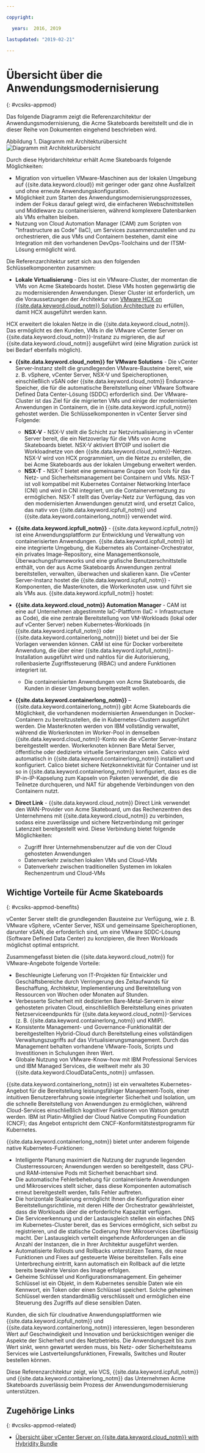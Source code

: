 ```yaml
---

copyright:

  years:  2016, 2019

lastupdated: "2019-02-21"

---
```


# Übersicht über die Anwendungsmodernisierung
{: #vcsiks-appmod}

Das folgende Diagramm zeigt die Referenzarchitektur der Anwendungsmodernisierung, die Acme Skateboards bereitstellt und die in dieser Reihe von Dokumenten eingehend beschrieben wird.

Abbildung 1. Diagramm mit Architekturübersicht
![Diagramm mit Architekturübersicht](vcsiks-aod.svg)

Durch diese Hybridarchitektur erhält Acme Skateboards folgende Möglichkeiten:
- Migration von virtuellen VMware-Maschinen aus der lokalen Umgebung auf {{site.data.keyword.cloud}} mit geringer oder ganz ohne Ausfallzeit und ohne erneute Anwendungskonfiguration.
- Möglichkeit zum Starten des Anwendungsmodernisierungsprozesses, indem der Fokus darauf gelegt wird, die einfacheren Webschnittstellen und Middleware zu containerisieren, während komplexere Datenbanken als VMs erhalten bleiben.
- Nutzung von Cloud Automation Manager (CAM) zum Scripten von "Infrastructure as Code" (IaC), um Services zusammenzustellen und zu orchestrieren, die aus VMs und Containern bestehen, damit eine Integration mit den vorhandenen DevOps-Toolchains und der ITSM-Lösung ermöglicht wird.

Die Referenzarchitektur setzt sich aus den folgenden Schlüsselkomponenten zusammen:
- **Lokale Virtualisierung** - Dies ist ein VMware-Cluster, der momentan die VMs von Acme Skateboards hostet. Diese VMs hosten gegenwärtig die zu modernisierenden Anwendungen. Dieser Cluster ist erforderlich, um die Voraussetzungen der Architektur von [VMware HCX on {{site.data.keyword.cloud_notm}} Solution Architecture](https://www.ibm.com/cloud/garage/files/HCX_Architecture_Design.pdf) zu erfüllen, damit HCX ausgeführt werden kann.

HCX erweitert die lokalen Netze in die {{site.data.keyword.cloud_notm}}. Das ermöglicht es den Kunden, VMs in die VMware vCenter Server on {{site.data.keyword.cloud_notm}}-Instanz zu migrieren, die auf {{site.data.keyword.cloud_notm}} ausgeführt wird (eine Migration zurück ist bei Bedarf ebenfalls möglich).
- **{{site.data.keyword.cloud_notm}} for VMware Solutions** - Die vCenter Server-Instanz stellt die grundlegenden VMware-Bausteine bereit, wie z. B. vSphere, vCenter Server, NSX-V und Speicheroptionen, einschließlich vSAN oder {{site.data.keyword.cloud_notm}} Endurance-Speicher, die für die automatische Bereitstellung einer VMware Software Defined Data Center-Lösung (SDDC) erforderlich sind. Der VMware-Cluster ist das Ziel für die migrierten VMs und einige der modernisierten Anwendungen in Containern, die in {{site.data.keyword.icpfull_notm}} gehostet werden. Die Schlüsselkomponenten in vCenter Server sind Folgende:
  - **NSX-V** - NSX-V stellt die Schicht zur Netzvirtualisierung in vCenter Server bereit, die ein Netzoverlay für die VMs von Acme Skateboards bietet. NSX-V aktiviert BYOIP und isoliert die Workloadnetze von den {{site.data.keyword.cloud_notm}}-Netzen. NSX-V wird von HCX programmiert, um die Netze zu erstellen, die bei Acme Skateboards aus der lokalen Umgebung erweitert werden.
  - **NSX-T** - NSX-T bietet eine gemeinsame Gruppe von Tools für das Netz- und Sicherheitsmanagement bei Containern und VMs. NSX-T ist voll kompatibel mit Kubernetes Container Networking Interface (CNI) und wird in CNI integriert, um die Containervernetzung zu ermöglichen. NSX-T stellt das Overlay-Netz zur Verfügung, das von den modernisierten Anwendungen genutzt wird, und ersetzt Calico, das nativ von {{site.data.keyword.icpfull_notm}} und {{site.data.keyword.containerlong_notm}} verwendet wird.

- **{{site.data.keyword.icpfull_notm}}** - {{site.data.keyword.icpfull_notm}} ist eine Anwendungsplattform zur Entwicklung und Verwaltung von containerisierten Anwendungen. {{site.data.keyword.icpfull_notm}} ist eine integrierte Umgebung, die Kubernetes als Container-Orchestrator, ein privates Image-Repository, eine Managementkonsole, Überwachungsframeworks und eine grafische Benutzerschnittstelle enthält, von der aus Acme Skateboards Anwendungen zentral bereitstellen, verwalten, überwachen und skalieren kann. Die vCenter Server-Instanz hostet die {{site.data.keyword.icpfull_notm}} -Komponenten, die Masterknoten, die Workerknoten usw. und führt sie als VMs aus. {{site.data.keyword.icpfull_notm}} hostet:
- **{{site.data.keyword.cloud_notm}} Automation Manager** - CAM ist eine auf Unternehmen abgestimmte IaC-Plattform (IaC = Infrastructure as Code), die eine zentrale Bereitstellung von VM-Workloads (lokal oder auf vCenter Server) neben Kubernetes-Workloads (in {{site.data.keyword.icpfull_notm}} oder {{site.data.keyword.containerlong_notm}}) bietet und bei der Sie Vorlagen verwenden können. CAM ist eine für Docker vorbereitete Anwendung, die über einer {{site.data.keyword.icpfull_notm}}-Installation ausgeführt wird und nahtlos für die Autorisierung, rollenbasierte Zugriffssteuerung (RBAC) und andere Funktionen integriert ist.
    - Die containerisierten Anwendungen von Acme Skateboards, die Kunden in dieser Umgebung bereitgestellt wollen.

- **{{site.data.keyword.containerlong_notm}}** – {{site.data.keyword.containerlong_notm}} gibt Acme Skateboards die Möglichkeit, die vorhandenen modernisierten Anwendungen in Docker-Containern zu bereitzustellen, die in Kubernetes-Clustern ausgeführt werden. Die Masterknoten werden von IBM vollständig verwaltet, während die Workerknoten im Worker-Pool in demselben {{site.data.keyword.cloud_notm}}-Konto wie die vCenter Server-Instanz bereitgestellt werden. Workerknoten können Bare Metal Server, öffentliche oder dedizierte virtuelle Serverinstanzen sein. Calico wird automatisch in {{site.data.keyword.containerlong_notm}} installiert und konfiguriert. Calico bietet sichere Netzkonnektivität für Container und ist so in {{site.data.keyword.containerlong_notm}} konfiguriert, dass es die IP-in-IP-Kapselung zum Kapseln von Paketen verwendet, die die Teilnetze durchqueren, und NAT für abgehende Verbindungen von den Containern nutzt.

- **Direct Link** - {{site.data.keyword.cloud_notm}} Direct Link verwendet den WAN-Provider von Acme Skateboard, um das Rechenzentren des Unternehmens mit {{site.data.keyword.cloud_notm}} zu verbinden, sodass eine zuverlässige und sichere Netzverbindung mit geringer Latenzzeit bereitgestellt wird. Diese Verbindung bietet folgende Möglichkeiten:
  - Zugriff Ihrer Unternehmensbenutzer auf die von der Cloud gehosteten Anwendungen
  - Datenverkehr zwischen lokalen VMs und Cloud-VMs
  - Datenverkehr zwischen traditionellen Systemen im lokalen Rechenzentrum und Cloud-VMs

## Wichtige Vorteile für Acme Skateboards
{: #vcsiks-appmod-benefits}

vCenter Server stellt die grundlegenden Bausteine zur Verfügung, wie z. B. VMware vSphere, vCenter Server, NSX und gemeinsame Speicheroptionen, darunter vSAN, die erforderlich sind, um eine VMware SDDC-Lösung (Software Defined Data Center) zu konzipieren, die Ihren Workloads möglichst optimal entspricht.

Zusammengefasst bieten die {{site.data.keyword.cloud_notm}} for VMware-Angebote folgende Vorteile:
* Beschleunigte Lieferung von IT-Projekten für Entwickler und Geschäftsbereiche durch Verringerung des Zeitaufwands für Beschaffung, Architektur, Implementierung und Bereitstellung von Ressourcen von Wochen oder Monaten auf Stunden.
* Verbesserte Sicherheit mit dedizierten Bare-Metal-Servern in einer gehosteten privaten Cloud, einschließlich Bereitstellung eines privaten Netzserviceendpunkts für {{site.data.keyword.cloud_notm}}-Services (z. B. {{site.data.keyword.containerlong_notm}} und KMIP). 
* Konsistente Management- und Governance-Funktionalität der bereitgestellten Hybrid-Cloud durch Bereitstellung eines vollständigen Verwaltungszugriffs auf das Virtualisierungsmanagement. Durch das Management behalten vorhandene VMware-Tools, Scripts und Investitionen in Schulungen ihren Wert.
* Globale Nutzung von VMware-Know-how mit IBM Professional Services und IBM Managed Services, die weltweit mehr als 30 {{site.data.keyword.CloudDataCents_notm}} umfassen.

{{site.data.keyword.containerlong_notm}} ist ein verwaltetes Kubernetes-Angebot für die Bereitstellung leistungsfähiger Management-Tools, einer intuitiven Benutzererfahrung sowie integrierter Sicherheit und Isolation, um die schnelle Bereitstellung von Anwendungen zu ermöglichen, während Cloud-Services einschließlich kognitiver Funktionen von Watson genutzt werden. IBM ist Platin-Mitglied der Cloud Native Computing Foundation (CNCF); das Angebot entspricht dem CNCF-Konformitätstestprogramm für Kubernetes.

{{site.data.keyword.containerlong_notm}} bietet unter anderem folgende native Kubernetes-Funktionen:
- Intelligente Planung maximiert die Nutzung der zugrunde liegenden Clusterressourcen; Anwendungen werden so bereitgestellt, dass CPU- und RAM-intensive Pods mit Sicherheit benachbart sind.
- Die automatische Fehlerbehebung für containerisierte Anwendungen und Mikroservices stellt sicher, dass diese Komponenten automatisch erneut bereitgestellt werden, falls Fehler auftreten.
- Die horizontale Skalierung ermöglicht Ihnen die Konfiguration einer Bereitstellungsrichtlinie, mit deren Hilfe der Orchestrator gewährleistet, dass die Workloads über die erforderliche Kapazität verfügen.
- Die Serviceerkennung und der Lastausgleich stellen ein einfaches DNS im Kubernetes-Cluster bereit, das es Services ermöglicht, sich selbst zu registrieren, und die statische Codierung Ihrer Mikroservices überflüssig macht. Der Lastausgleich verteilt eingehende Anforderungen an die Anzahl der Instanzen, die in Ihrer Architektur ausgeführt werden.
- Automatisierte Rollouts und Rollbacks unterstützen Teams, die neue Funktionen und Fixes auf gesteuerte Weise bereitstellen. Falls eine Unterbrechung eintritt, kann automatisch ein Rollback auf die letzte bereits bewährte Version des Image erfolgen.
- Geheime Schlüssel und Konfigurationsmanagement. Ein geheimer Schlüssel ist ein Objekt, in dem Kubernetes sensible Daten wie ein Kennwort, ein Token oder einen Schlüssel speichert. Solche geheimen Schlüssel werden standardmäßig verschlüsselt und ermöglichen eine Steuerung des Zugriffs auf diese sensiblen Daten.

Kunden, die sich für cloudnative Anwendungsplattformen wie {{site.data.keyword.icpfull_notm}} und {{site.data.keyword.containerlong_notm}} interessieren, legen besonderen Wert auf Geschwindigkeit und Innovation und berücksichtigen weniger die Aspekte der Sicherheit und des Netzbetriebs. Die Anwendungszeit bis zum Wert sinkt, wenn gewartet werden muss, bis Netz- oder Sicherheitsteams Services wie Lastverteilungsfunktionen, Firewalls, Switches und Router bestellen können.

Diese Referenzarchitektur zeigt, wie VCS, {{site.data.keyword.icpfull_notm}} und {{site.data.keyword.containerlong_notm}} das Unternehmen Acme Skateboards zuverlässig beim Prozess der Anwendungsmodernisierung unterstützen.

## Zugehörige Links
{: #vcsiks-appmod-related}

* [Übersicht über vCenter Server on {{site.data.keyword.cloud_notm}} with Hybridity Bundle](/docs/services/vmwaresolutions/archiref/vcs?topic=vmware-solutions-vcs-hybridity-intro)
